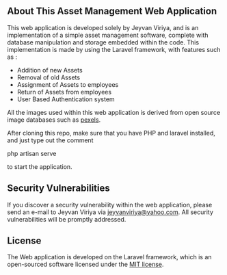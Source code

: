 ## About This Asset Management Web Application

This web application is developed solely by Jeyvan Viriya, and is an implementation of a simple asset management software, complete with database manipulation and storage embedded within the code. This implementation is made by using the Laravel framework, with features such as :

- Addition of new Assets
- Removal of old Assets
- Assignment of Assets to employees
- Return of Assets from employees
- User Based Authentication system

All the images used within this web application is derived from open source image databases such as [pexels](https://pexels.com).

After cloning this repo, make sure that you have PHP and laravel installed, and just type out the comment 

php artisan serve

to start the application.


## Security Vulnerabilities

If you discover a security vulnerability within the web application, please send an e-mail to Jeyvan Viriya via [jeyvanviriya@yahoo.com](mailto:jeyvanviriya@yahoo.com). All security vulnerabilities will be promptly addressed.

## License

The Web application is developed on the Laravel framework, which is an open-sourced software licensed under the [MIT license](https://opensource.org/licenses/MIT).
